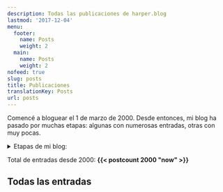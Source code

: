 ```yaml
---
description: Todas las publicaciones de harper.blog
lastmod: '2017-12-04'
menu:
  footer:
    name: Posts
    weight: 2
  main:
    name: Posts
    weight: 2
nofeed: true
slug: posts
title: Publicaciones
translationKey: Posts
url: posts
---
```


Comencé a bloguear el 1 de marzo de 2000. Desde entonces, mi blog ha pasado por muchas etapas: algunas con numerosas entradas, otras con muy pocas.

<details>
    <summary>Etapas de mi blog:</summary>

- **2024 – Ahora** – 2389 (_{{< postcount 2024 "now" >}}_)
- **2023 – 2024** – Fase experimental 3 (_{{< postcount 2023 2024 >}}_)
- **2020 – 2023** – Galactic (_{{< postcount 2020 2023 >}}_)
- **2018 – 2020** – Fase experimental 2 (_{{< postcount 2018 2020 >}}_)
- **2015 – 2018** – Paypal (_{{< postcount 2015 2018 >}}_)
- **2012 – 2015** – Modest (_{{< postcount 2012 2015 >}}_)
- **2011 – 2012** – Época Obama (_{{< postcount 2011 2012 >}}_)
- **2009 – 2011** – Fase experimental 1 (_{{< postcount 2009 2011 >}}_)
- **2005 – 2009** – Threadless (_{{< postcount 2005 2009 >}}_)
- **2004 – 2005** – Vida nocturna y segundo trabajo (_{{< postcount 2004 2005 >}}_)
- **2001 – 2004** – Vida nocturna y primer trabajo (_{{< postcount 2001 2004 >}}_)
- **2000 – 2001** – Universidad (_{{< postcount 2000 2001 >}}_)

</details>

Total de entradas desde 2000: **{{< postcount 2000 "now" >}}**

## Todas las entradas